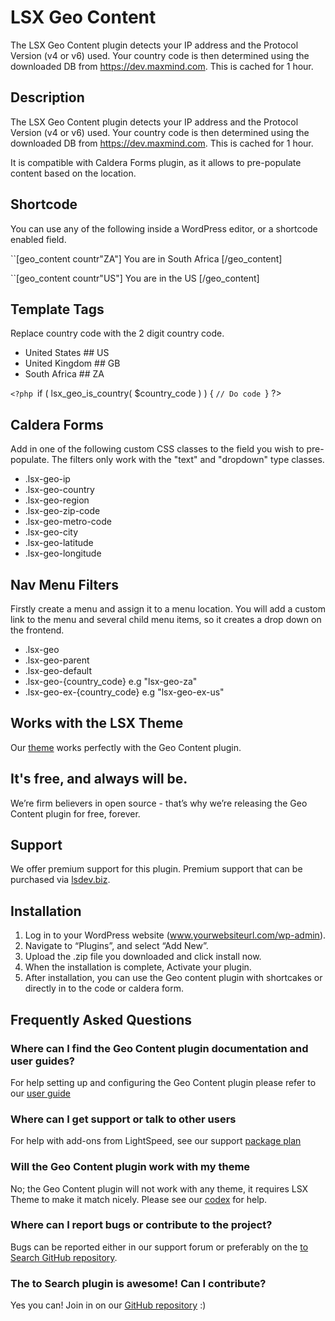 # LSX Geo Content

The LSX Geo Content plugin detects your IP address and the Protocol Version (v4 or v6) used. Your country code is then determined using the downloaded DB from https://dev.maxmind.com. This is cached for 1 hour.

## Description
The LSX Geo Content plugin detects your IP address and the Protocol Version (v4 or v6) used. Your country code is then determined using the downloaded DB from https://dev.maxmind.com. This is cached for 1 hour.

It is compatible with Caldera Forms plugin, as it allows to pre-populate content based on the location.

## Shortcode
You can use any of the following inside a WordPress editor, or a shortcode enabled field.

``[geo_content countr"ZA"] You are in South Africa [/geo_content]

``[geo_content countr"US"] You are in the US [/geo_content]

## Template Tags
Replace country code with the 2 digit country code.
-  United States ## US
-  United Kingdom ## GB
- South Africa ## ZA

``<?php
 ``if ( lsx_geo_is_country( $country_code ) ) {
    ``// Do code
    ``} ?>

## Caldera Forms
Add in one of the following custom CSS classes to the field you wish to pre-populate. The filters only work with the "text" and "dropdown" type classes.
- .lsx-geo-ip
- .lsx-geo-country
- .lsx-geo-region
- .lsx-geo-zip-code
- .lsx-geo-metro-code
- .lsx-geo-city
- .lsx-geo-latitude
- .lsx-geo-longitude


## Nav Menu Filters
Firstly create a menu and assign it to a menu location.  You will add a custom link to the menu and several child menu items, so it creates a drop down on the frontend.
- .lsx-geo
- .lsx-geo-parent
- .lsx-geo-default
- .lsx-geo-{country_code}  e.g "lsx-geo-za"
- .lsx-geo-ex-{country_code} e.g "lsx-geo-ex-us"

## Works with the LSX Theme
Our [theme](https://www.lsdev.biz/product/lsx-wordpress-theme/) works perfectly with the Geo Content plugin.

## It's free, and always will be.
We’re firm believers in open source - that’s why we’re releasing the Geo Content plugin for free, forever.

## Support
We offer premium support for this plugin. Premium support that can be purchased via [lsdev.biz](https://www.lsdev.biz/).

## Installation
1. Log in to your WordPress website (www.yourwebsiteurl.com/wp-admin).
2. Navigate to “Plugins”, and select “Add New”.
3. Upload the .zip file you downloaded and click install now.
4. When the installation is complete, Activate your plugin.
5. After installation, you can use the Geo content plugin with shortcakes or directly in to the code or caldera form.

## Frequently Asked Questions
### Where can I find the Geo Content plugin documentation and user guides?
For help setting up and configuring the Geo Content plugin please refer to our [user guide](https://www.lsdev.biz/documentation/lsx/geo-content-extension/)
### Where can I get support or talk to other users
For help with add-ons from LightSpeed, see our support [package plan](https://www.lsdev.biz/website-packages/)
### Will the Geo Content plugin work with my theme
No; the Geo Content plugin will not work with any theme, it requires LSX Theme to make it match nicely. Please see our [codex](https://www.lsdev.biz/documentation/lsx/geo-content-extension/) for help.
### Where can I report bugs or contribute to the project?
Bugs can be reported either in our support forum or preferably on the [to Search GitHub repository](https://github.com/lightspeeddevelopment/to/issues).
### The to Search plugin is awesome! Can I contribute?
Yes you can! Join in on our [GitHub repository](https://github.com/lightspeeddevelopment/lsx-geo-content) :)
